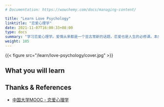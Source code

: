 ```yaml
---
# Documentation: https://wowchemy.com/docs/managing-content/

title: "Learn Love Psychology"
linktitle: "恋爱心理学"
date: 2021-11-07T16:00:33+08:00
type: docs
summary: "学习恋爱心理学。爱情从来都是一个亘古常新的话题，恋爱也是人生的必修课。本门课程是一门给想谈恋爱、正在谈恋爱、甚至失恋的人准备的课程。情感导师将为你揭秘男女之间奇妙的关系及复杂有趣的心理，解答恋爱中的小困惑，教你科学谈恋爱，让恋爱之路更顺畅，帮你给恋爱交一份满分答卷。"
weight: 105
---
```


{{< figure src="/learn/love-psychology/cover.jpg" >}}

## What you will learn

## Thanks & References

- [中国大学MOOC - 恋爱心理学](https://www.icourse163.org/course/CUMT-1003771003)